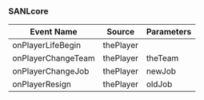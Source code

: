 ### SANLcore
|Event Name|Source|Parameters|
|---|---|---|
|onPlayerLifeBegin|thePlayer|   |
|onPlayerChangeTeam|thePlayer|theTeam|
|onPlayerChangeJob|thePlayer|newJob|
|onPlayerResign|thePlayer|oldJob|
